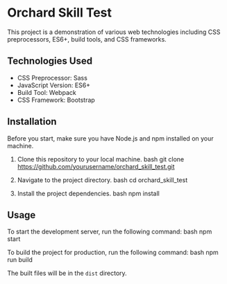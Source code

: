 # Orchard Skill Test

This project is a demonstration of various web technologies including CSS preprocessors, ES6+, build tools, and CSS frameworks.

## Technologies Used

- CSS Preprocessor: Sass
- JavaScript Version: ES6+
- Build Tool: Webpack
- CSS Framework: Bootstrap

## Installation

Before you start, make sure you have Node.js and npm installed on your machine.

1. Clone this repository to your local machine.
bash
git clone https://github.com/yourusername/orchard_skill_test.git

2. Navigate to the project directory.
bash
cd orchard_skill_test

3. Install the project dependencies.
bash
npm install

## Usage

To start the development server, run the following command:
bash
npm start

To build the project for production, run the following command:
bash
npm run build

The built files will be in the `dist` directory.
